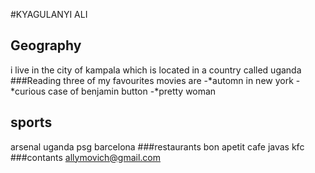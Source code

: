 #KYAGULANYI ALI
## Geography
i live in the city of kampala which is located in a country called uganda
###Reading
three of my favourites movies are
-*automn in new york
-*curious case of benjamin button
-*pretty woman
## sports
arsenal
uganda
psg
barcelona
###restaurants
bon apetit
cafe javas
kfc
###contants
allymovich@gmail.com
